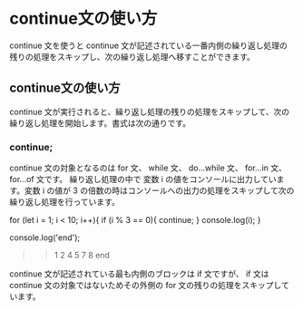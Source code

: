 # continue文の使い方
continue 文を使うと continue 文が記述されている一番内側の繰り返し処理の残りの処理をスキップし、次の繰り返し処理へ移すことができます。

## continue文の使い方
continue 文が実行されると、繰り返し処理の残りの処理をスキップして、次の繰り返し処理を開始します。書式は次の通りです。

### continue;
continue 文の対象となるのは for 文、 while 文、 do...while 文、 for...in 文、 for...of 文です。 
繰り返し処理の中で 変数 i の値をコンソールに出力しています。変数 i の値が 3 の倍数の時はコンソールへの出力の処理をスキップして次の繰り返し処理を行っています。

for (let i = 1; i < 10; i++){
  if (i % 3 == 0){
    continue;
  }
  console.log(i);
}

console.log('end');
>> 1
>> 2
>> 4
>> 5
>> 7
>> 8
>> end

continue 文が記述されている最も内側のブロックは if 文ですが、 if 文は continue 文の対象ではないためその外側の for 文の残りの処理をスキップしています。